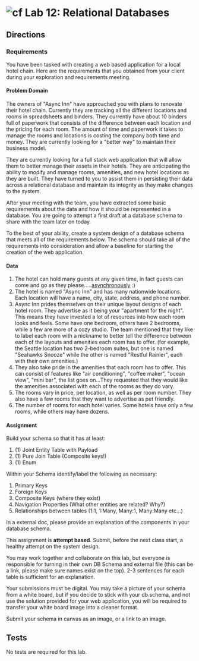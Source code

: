 ![cf](http://i.imgur.com/7v5ASc8.png) Lab 12: Relational Databases
=====================================

## Directions

### Requirements
You have been tasked with creating a web based application for a local hotel chain. Here are the requirements that you obtained from your client during your exploration and requirements meeting.

#### Problem Domain
The owners of "Async Inn" have approached you with plans to renovate their hotel chain. Currently they are tracking all the different locations and rooms in spreadsheets and binders. They currently have about 10 binders full of paperwork that consists of the difference between each location and the pricing for each room. The amount of time and paperwork it takes to manage the rooms and locations is costing the company both time and money. They are currently looking for a  "better way" to maintain their business model. 

They are currently looking for a full stack web application that will allow them to better manage their assets in their hotels. They are anticipating the ability to modify and manage rooms, amenities, and new hotel locations as they are built. They have turned to you to assist them in persisting their data across a relational database and maintain its integrity as they make changes to the system. 

After your meeting with the team, you have extracted some basic requirememts about the data and how it should be represented in a database. You are going to attempt a first draft at a database schema to share with the team later on today. 

To the best of your ability, create a system design of a database schema that meets all of the requirements below. The schema should take all of the requirements into consideration and allow a baseline for starting the creation of the web application. 


#### Data

1. The hotel can hold many guests at any given time, in fact guests can come and go as they please.....[asynchronously](https://docs.microsoft.com/en-us/dotnet/csharp/programming-guide/concepts/async/) :) 
2. The hotel is named "Async Inn" and has many nationwide locations. Each location will have a name, city, state, address, and phone number.
3. Async Inn prides themselves on their unique layout designs of each hotel room. They advertise as it being your "apartment for the night". This means they have invested a lot of resources into how each room looks and feels. Some have one bedroom, others have 2 bedrooms, while a few are more of a cozy studio. The team mentioned that they like to label each room with a nickname to better tell the difference between each of the layouts and amenities each room has to offer. (for example, the Seattle location has two 2-bedroom suites, but one is named "Seahawks Snooze" while the other is named "Restful Rainier", each with their own amenities.) 
4. They also take pride in the amenities that each room has to offer. This can consist of features like "air conditioning", "coffee maker", "ocean view", "mini bar", the list goes on...They requested that they would like the amenities associated with each of the rooms as they do vary. 
5. The rooms vary in price, per location, as well as per room number. They also have a few rooms that they want to advertise as pet friendly.
6. The number of rooms for each hotel varies. Some hotels have only a few rooms, while others may have dozens.

#### Assignment
Build your schema so that it has at least:
1. (1) Joint Entity Table with Payload
2. (1) Pure Join Table (Composite keys!)
3. (1) Enum 

Within your Schema identify/label the following as necessary:
1. Primary Keys
2. Foreign Keys 
3. Composite Keys (where they exist)
4. Navigation Properties (What other entities are related? Why?)
5. Relationships between tables (1:1, 1:Many, Many:1, Many:Many etc...)

In a external doc, please provide an explanation of the components in your database schema. 


This assignment is **attempt based**. Submit, before the next class start, a healthy attempt on the system design. 

You may work together and collaborate on this lab, but everyone is responsible for turning in their own DB Schema and external file (this can be a link, please make sure names exist on the top). 2-3 sentences for each table is sufficient for an explanation. 

Your submissions must be digital. You may take a picture of your schema from a white board, but if you decide to stick with your db schema, and not use the solution provided for your web application, you will be required to transfer your white board image into a cleaner format. 

Submit your schema in canvas as an image, or a link to an image.

## Tests
No tests are required for this lab. 

